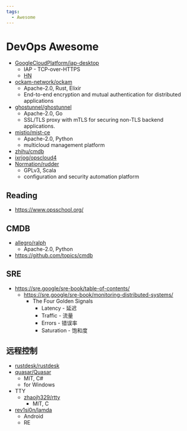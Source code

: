 ```yaml
---
tags:
  - Awesome
---
```


# DevOps Awesome

- [GoogleCloudPlatform/iap-desktop](https://github.com/GoogleCloudPlatform/iap-desktop)
  - IAP - TCP-over-HTTPS
  - [HN](https://news.ycombinator.com/item?id=28441104)
- [ockam-network/ockam](https://github.com/ockam-network/ockam)
  - Apache-2.0, Rust, Elixir
  - End-to-end encryption and mutual authentication for distributed applications
- [ghostunnel/ghostunnel](https://github.com/ghostunnel/ghostunnel)
  - Apache-2.0, Go
  - SSL/TLS proxy with mTLS for securing non-TLS backend applications.
- [mistio/mist-ce](https://github.com/mistio/mist-ce)
  - Apache-2.0, Python
  - multicloud management platform
- [zhihu/cmdb](https://github.com/zhihu/cmdb)
- [ixrjog/opscloud4](https://github.com/ixrjog/opscloud4)
- [Normation/rudder](https://github.com/Normation/rudder)
  - GPLv3, Scala
  - configuration and security automation platform

## Reading

- https://www.opsschool.org/

## CMDB

- [allegro/ralph](https://github.com/allegro/ralph)
  - Apache-2.0, Python
- https://github.com/topics/cmdb

## SRE

- https://sre.google/sre-book/table-of-contents/
  - https://sre.google/sre-book/monitoring-distributed-systems/
    - The Four Golden Signals
      - Latency - 延迟
      - Traffic - 流量
      - Errors - 错误率
      - Saturation - 饱和度

## 远程控制

- [rustdesk/rustdesk](https://github.com/rustdesk/rustdesk)
- [quasar/Quasar](https://github.com/quasar/Quasar)
  - MIT, C#
  - for Windows
- TTY
  - [zhaojh329/rtty](https://github.com/zhaojh329/rtty)
    - MIT, C
- [rev1si0n/lamda](https://github.com/rev1si0n/lamda)
  - Android
  - RE
